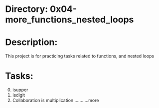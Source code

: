 # Directory: 0x04-more_functions_nested_loops


# Description: 
This project is for practicing tasks related to functions, and nested loops

# Tasks:
0. isupper
1. isdigit
2. Collaboration is multiplication
...........more

